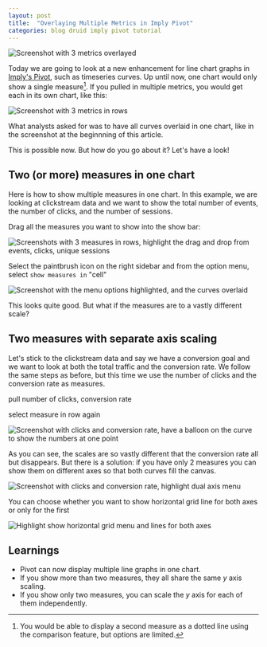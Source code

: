 ```yaml
---
layout: post
title:  "Overlaying Multiple Metrics in Imply Pivot"
categories: blog druid imply pivot tutorial
---
```


![Screenshot with 3 metrics overlayed]()

Today we are going to look at a new enhancement for line chart graphs in [Imply's Pivot](https://docs.imply.io/latest/pivot-overview/), such as timeseries curves. Up until now, one chart would only show a single measure[^1]. 
If you pulled in multiple metrics, you would get each in its own chart, like this:

[^1]: You would be able to display a second measure as a dotted line using the comparison feature, but options are limited.

![Screenshot with 3 metrics in rows]()

What analysts asked for was to have all curves overlaid in one chart, like in the screenshot at the beginnning of this article.

This is possible now. But how do you go about it? Let's have a look!

## Two (or more) measures in one chart

Here is how to show multiple measures in one chart. In this example, we are looking at clickstream data and we want to show the total number of events, the number of clicks, and the number of sessions.

Drag all the measures you want to show into the show bar:

![Screenshots with 3 measures in rows, highlight the drag and drop from events, clicks, unique sessions]()

Select the paintbrush icon on the right sidebar and from the option menu, select `show measures in` "cell"

![Screenshot with the menu options highlighted, and the curves overlaid]()

This looks quite good. But what if the measures are to a vastly different scale?

## Two measures with separate axis scaling

Let's stick to the clickstream data and say we have a conversion goal and we want to look at both the total traffic and the conversion rate. We follow the same steps as before, but this time we use the number of clicks and the conversion rate as measures.

pull number of clicks, conversion rate

select measure in row again

![Screenshot with clicks and conversion rate, have a balloon on the curve to show the numbers at one point]()

As you can see, the scales are so vastly different that the conversion rate all but disappears. But there is a solution: if you have only 2 measures you can show them on different axes so that both curves fill the canvas.

![Screenshot with clicks and conversion rate, highlight dual axis menu]()

You can choose whether you want to show horizontal grid line for both axes or only for the first

![Highlight show horizontal grid menu and lines for both axes]()

## Learnings

- Pivot can now display multiple line graphs in one chart.
- If you show more than two measures, they all share the same _y_ axis scaling.
- If you show only two measures, you can scale the _y_ axis for each of them independently. 

